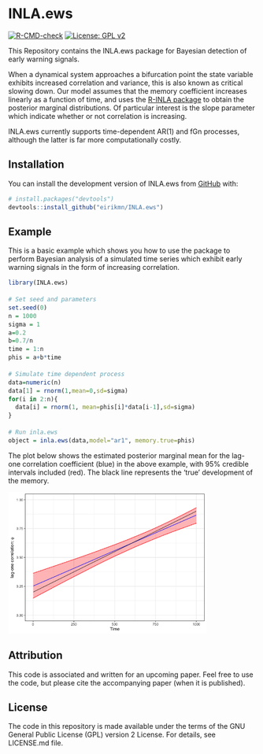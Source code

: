 
<!-- README.md is generated from README.Rmd. Please edit that file -->

# INLA.ews

<!-- badges: start -->

[![R-CMD-check](https://github.com/eirikmn/INLA.ews/actions/workflows/R-CMD-check.yaml/badge.svg)](https://github.com/eirikmn/INLA.ews/actions/workflows/R-CMD-check.yaml)
[![License: GPL
v2](https://img.shields.io/badge/License-GPL_v2-blue.svg)](https://www.gnu.org/licenses/old-licenses/gpl-2.0.en.html)
<!-- badges: end -->

This Repository contains the INLA.ews package for Bayesian detection of
early warning signals.

When a dynamical system approaches a bifurcation point the state
variable exhibits increased correlation and variance, this is also known
as critical slowing down. Our model assumes that the memory coefficient
increases linearly as a function of time, and uses the [R-INLA
package](https://www.r-inla.org) to obtain the posterior marginal
distributions. Of particular interest is the slope parameter which
indicate whether or not correlation is increasing.

INLA.ews currently supports time-dependent AR(1) and fGn processes,
although the latter is far more computationally costly.

## Installation

You can install the development version of INLA.ews from
[GitHub](https://github.com/) with:

``` r
# install.packages("devtools")
devtools::install_github("eirikmn/INLA.ews")
```

## Example

This is a basic example which shows you how to use the package to
perform Bayesian analysis of a simulated time series which exhibit early
warning signals in the form of increasing correlation.

``` r
library(INLA.ews)

# Set seed and parameters
set.seed(0)
n = 1000
sigma = 1
a=0.2
b=0.7/n
time = 1:n
phis = a+b*time

# Simulate time dependent process
data=numeric(n)
data[1] = rnorm(1,mean=0,sd=sigma)
for(i in 2:n){
  data[i] = rnorm(1, mean=phis[i]*data[i-1],sd=sigma)
}

# Run inla.ews
object = inla.ews(data,model="ar1", memory.true=phis)
```

The plot below shows the estimated posterior marginal mean for the
lag-one correlation coefficient (blue) in the above example, with 95%
credible intervals included (red). The black line represents the ‘true’
development of the memory.

<img src="man/figures/README-plot-1.png" width="80%" />

## Attribution

This code is associated and written for an upcoming paper. Feel free to
use the code, but please cite the accompanying paper (when it is
published).

## License

The code in this repository is made available under the terms of the GNU
General Public License (GPL) version 2 License. For details, see
LICENSE.md file.
